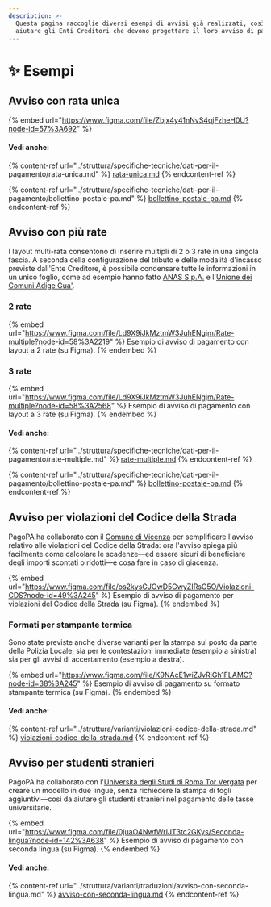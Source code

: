 ```yaml
---
description: >-
  Questa pagina raccoglie diversi esempi di avvisi già realizzati, così da
  aiutare gli Enti Creditori che devono progettare il loro avviso di pagamento.
---
```


# ✨ Esempi

## Avviso con rata unica

{% embed url="https://www.figma.com/file/Zbjx4y41nNvS4qjFzheH0U?node-id=57%3A692" %}

#### Vedi anche:

{% content-ref url="../struttura/specifiche-tecniche/dati-per-il-pagamento/rata-unica.md" %}
[rata-unica.md](../struttura/specifiche-tecniche/dati-per-il-pagamento/rata-unica.md)
{% endcontent-ref %}

{% content-ref url="../struttura/specifiche-tecniche/dati-per-il-pagamento/bollettino-postale-pa.md" %}
[bollettino-postale-pa.md](../struttura/specifiche-tecniche/dati-per-il-pagamento/bollettino-postale-pa.md)
{% endcontent-ref %}

## Avviso con più rate

I layout multi-rata consentono di inserire multipli di 2 o 3 rate in una singola fascia. A seconda della configurazione del tributo e delle modalità d'incasso previste dall'Ente Creditore, è possibile condensare tutte le informazioni in un unico foglio, come ad esempio hanno fatto [ANAS S.p.A.](https://www.stradeanas.it/it) e l'[Unione dei Comuni Adige Gua'](http://www.unioneadigegua.it/).

### 2 rate

{% embed url="https://www.figma.com/file/Ld9X9iJkMztmW3JuhENgjm/Rate-multiple?node-id=58%3A2219" %}
Esempio di avviso di pagamento con layout a 2 rate (su Figma).
{% endembed %}

### 3 rate

{% embed url="https://www.figma.com/file/Ld9X9iJkMztmW3JuhENgjm/Rate-multiple?node-id=58%3A2568" %}
Esempio di avviso di pagamento con layout a 3 rate (su Figma).
{% endembed %}

#### Vedi anche:

{% content-ref url="../struttura/specifiche-tecniche/dati-per-il-pagamento/rate-multiple.md" %}
[rate-multiple.md](../struttura/specifiche-tecniche/dati-per-il-pagamento/rate-multiple.md)
{% endcontent-ref %}

{% content-ref url="../struttura/specifiche-tecniche/dati-per-il-pagamento/bollettino-postale-pa.md" %}
[bollettino-postale-pa.md](../struttura/specifiche-tecniche/dati-per-il-pagamento/bollettino-postale-pa.md)
{% endcontent-ref %}

## Avviso per violazioni del Codice della Strada

PagoPA ha collaborato con il [Comune di Vicenza](https://www.comune.vicenza.it/) per semplificare l'avviso relativo alle violazioni del Codice della Strada: ora l'avviso spiega più facilmente come calcolare le scadenze—ed essere sicuri di beneficiare degli importi scontati o ridotti—e cosa fare in caso di giacenza.

{% embed url="https://www.figma.com/file/os2kysGJOwD5GwyZIRsG5O/Violazioni-CDS?node-id=49%3A245" %}
Esempio di avviso di pagamento per violazioni del Codice della Strada (su Figma).
{% endembed %}

### Formati per stampante termica

Sono state previste anche diverse varianti per la stampa sul posto da parte della Polizia Locale, sia per le contestazioni immediate (esempio a sinistra) sia per gli avvisi di accertamento (esempio a destra).

{% embed url="https://www.figma.com/file/K9NAcE1wiZJvRiGh1FLAMC?node-id=38%3A245" %}
Esempio di avviso di pagamento su formato stampante termica (su Figma).
{% endembed %}

#### Vedi anche:

{% content-ref url="../struttura/varianti/violazioni-codice-della-strada.md" %}
[violazioni-codice-della-strada.md](../struttura/varianti/violazioni-codice-della-strada.md)
{% endcontent-ref %}

## Avviso per studenti stranieri

PagoPA ha collaborato con l'[Università degli Studi di Roma Tor Vergata](https://web.uniroma2.it/it) per creare un modello in due lingue, senza richiedere la stampa di fogli aggiuntivi—così da aiutare gli studenti stranieri nel pagamento delle tasse universitarie.

{% embed url="https://www.figma.com/file/0juaO4NwfWrIJT3tc2GKys/Seconda-lingua?node-id=142%3A638" %}
Esempio di avviso di pagamento con seconda lingua (su Figma).
{% endembed %}

#### Vedi anche:

{% content-ref url="../struttura/varianti/traduzioni/avviso-con-seconda-lingua.md" %}
[avviso-con-seconda-lingua.md](../struttura/varianti/traduzioni/avviso-con-seconda-lingua.md)
{% endcontent-ref %}

